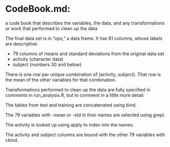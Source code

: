 # CodeBook.md:

a code book that describes the variables, the data, and any transformations or work that performed to clean up the data

The final data set is in “ops,” a data frame.
It has 81 columns, whose labels are descriptive:
- 79 columns of means and standard deviations from the original data set
- activity (character data)
- subject (numbers 30 and below)

There is one row per unique combination of (activity, subject).
That row is the mean of the other variables for that combination.

Transformations performed to clean up the data are fully specified in
comments in run_analysis.R, but to comment in a little more detail:

The tables from test and training are concatenated using bind.

The 79 variables with -mean or -std in their names are selected using grepl.

The activity is looked up using apply to index into the names.

The activity and subject columns are bound with the other 79 variables with cbind.
